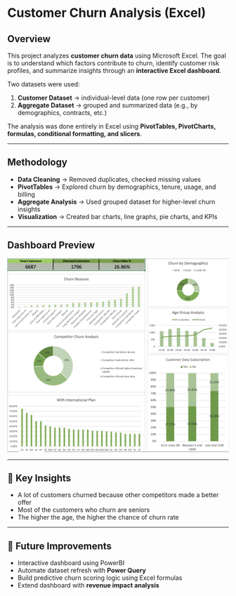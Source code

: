 # Customer Churn Analysis (Excel)  

## Overview  
This project analyzes **customer churn data** using Microsoft Excel. The goal is to understand which factors contribute to churn, identify customer risk profiles, and summarize insights through an **interactive Excel dashboard**.  

Two datasets were used:  
1. **Customer Dataset** → individual-level data (one row per customer)  
2. **Aggregate Dataset** → grouped and summarized data (e.g., by demographics, contracts, etc.)  

The analysis was done entirely in Excel using **PivotTables, PivotCharts, formulas, conditional formatting, and slicers**.  

---

## Methodology  
- **Data Cleaning** → Removed duplicates, checked missing values  
- **PivotTables** → Explored churn by demographics, tenure, usage, and billing  
- **Aggregate Analysis** → Used grouped dataset for higher-level churn insights  
- **Visualization** → Created bar charts, line graphs, pie charts, and KPIs  
---

## Dashboard Preview  
![Dashboard Overview](images/overview.png)  

---

## 📌 Key Insights  
- A lot of customers churned because other competitors made a better offer
- Most of the customers who churn are seniors
- The higher the age, the higher the chance of churn rate

---

## 🔮 Future Improvements  
- Interactive dashboard using PowerBI
- Automate dataset refresh with **Power Query**  
- Build predictive churn scoring logic using Excel formulas  
- Extend dashboard with **revenue impact analysis**  
